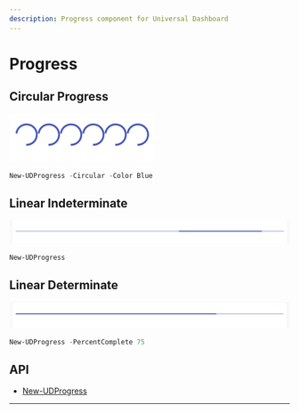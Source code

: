 ```yaml
---
description: Progress component for Universal Dashboard
---
```


# Progress

## Circular Progress

![](<../../../../.gitbook/assets/image (69).png>)

```powershell
New-UDProgress -Circular -Color Blue
```

## Linear Indeterminate

![](<../../../../.gitbook/assets/image (70).png>)

```powershell
New-UDProgress
```

## Linear Determinate

![](<../../../../.gitbook/assets/image (71).png>)

```powershell
New-UDProgress -PercentComplete 75
```

## API

* [New-UDProgress](https://github.com/ironmansoftware/universal-docs/blob/master/cmdlets/New-UDProgress.txt)

****
